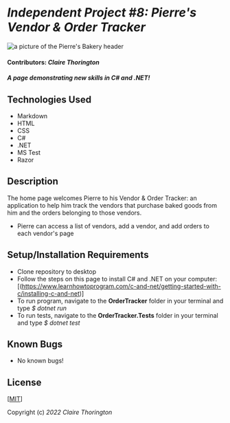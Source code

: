 # _Independent Project #8: Pierre's Vendor & Order Tracker_

![a picture of the Pierre's Bakery header](~/img/header.jpg)
#### Contributors: _**Claire Thorington**_

#### _A page demonstrating new skills in C# and .NET!_


## Technologies Used

* Markdown
* HTML
* CSS
* C#
* .NET
* MS Test
* Razor

## Description

The home page welcomes Pierre to his Vendor & Order Tracker: an application to help him track the vendors that purchase baked goods from him and the orders belonging to those vendors.

* Pierre can access a list of vendors, add a vendor, and add orders to each vendor's page

## Setup/Installation Requirements

* Clone repository to desktop
* Follow the steps on this page to install C# and .NET on your computer: [(https://www.learnhowtoprogram.com/c-and-net/getting-started-with-c/installing-c-and-net)]
* To run program, navigate to the __OrderTracker__ folder in your terminal and type _$ dotnet run_
* To run tests, navigate to the __OrderTracker.Tests__ folder in your terminal and type _$ dotnet test_

## Known Bugs

* No known bugs!

## License

[<a href=LICENSE>MIT</a>]

Copyright (c) _2022_ _Claire Thorington_
